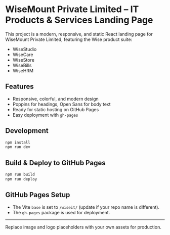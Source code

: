 # WiseMount Private Limited – IT Products & Services Landing Page

This project is a modern, responsive, and static React landing page for WiseMount Private Limited, featuring the Wise product suite:
- WiseStudio 
- WiseCare 
- WiseStore 
- WiseBills  
- WiseHRM 
## Features
- Responsive, colorful, and modern design
- Poppins for headings, Open Sans for body text
- Ready for static hosting on GitHub Pages
- Easy deployment with `gh-pages`

## Development
```bash
npm install
npm run dev
```

## Build & Deploy to GitHub Pages
```bash
npm run build
npm run deploy
```

## GitHub Pages Setup
- The Vite `base` is set to `/wiseit/` (update if your repo name is different).
- The `gh-pages` package is used for deployment.

---

Replace image and logo placeholders with your own assets for production.
